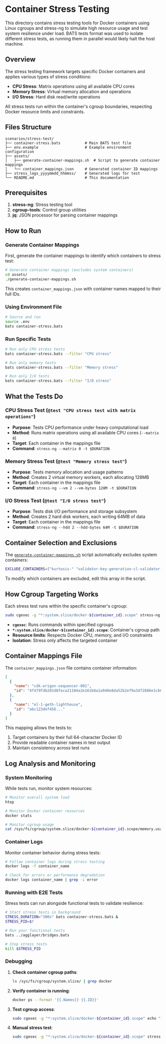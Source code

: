 # Container Stress Testing

This directory contains stress testing tools for Docker containers using Linux cgroups and stress-ng to simulate high resource usage and test system resilience under load.
BATS tests format was used to isolate different stress tests, as running them in parallel would likely halt the host machine.

## Overview

The stress testing framework targets specific Docker containers and applies various types of stress conditions:

- **CPU Stress**: Matrix operations using all available CPU cores
- **Memory Stress**: Virtual memory allocation and operations
- **I/O Stress**: Hard disk read/write operations

All stress tests run within the container's cgroup boundaries, respecting Docker resource limits and constraints.

## Files Structure

```
scenarios/stress-test/
├── container-stress.bats           # Main BATS test file
├── env.example                     # Example environment configuration
├── assets/
│   ├── generate-container-mappings.sh  # Script to generate container mappings
│   └── container_mappings.json     # Generated container ID mappings
├── stress_logs_yyyymmdd_hhmmss/    # Generated logs for test
└── README.md                       # This documentation
```

## Prerequisites

1. **stress-ng**: Stress testing tool
2. **cgroup-tools**: Control group utilities
3. **jq**: JSON processor for parsing container mappings

## How to Run

### Generate Container Mappings

First, generate the container mappings to identify which containers to stress test:

```bash
# Generate container mappings (excludes system containers)
cd assets/
./generate-container-mappings.sh
```

This creates `container_mappings.json` with container names mapped to their full IDs.

### Using Environment File

```bash
# Source and run
source .env
bats container-stress.bats
```

### Run Specific Tests

```bash
# Run only CPU stress tests
bats container-stress.bats --filter "CPU stress"

# Run only memory tests
bats container-stress.bats --filter "Memory stress"

# Run only I/O tests
bats container-stress.bats --filter "I/O stress"
```

## What the Tests Do

### CPU Stress Test (`@test "CPU stress test with matrix operations"`)

- **Purpose**: Tests CPU performance under heavy computational load
- **Method**: Runs matrix operations using all available CPU cores (`--matrix 0`)
- **Target**: Each container in the mappings file
- **Command**: `stress-ng --matrix 0 -t $DURATION`

### Memory Stress Test (`@test "Memory stress test"`)

- **Purpose**: Tests memory allocation and usage patterns
- **Method**: Creates 2 virtual memory workers, each allocating 128MB
- **Target**: Each container in the mappings file  
- **Command**: `stress-ng --vm 2 --vm-bytes 128M -t $DURATION`

### I/O Stress Test (`@test "I/O stress test"`)

- **Purpose**: Tests disk I/O performance and storage subsystem
- **Method**: Creates 2 hard disk workers, each writing 64MB of data
- **Target**: Each container in the mappings file
- **Command**: `stress-ng --hdd 2 --hdd-bytes 64M -t $DURATION`

## Container Selection and Exclusions

The [`generate-container-mappings.sh`](assets/generate-container-mappings.sh) script automatically excludes system containers:

```bash
EXCLUDE_CONTAINERS=("kurtosis-" "validator-key-generation-cl-validator-keystore" "test-runner" "contracts-001")
```

To modify which containers are excluded, edit this array in the script.

## How Cgroup Targeting Works

Each stress test runs within the specific container's cgroup:

```bash
sudo cgexec -g "*:system.slice/docker-${container_id}.scope" stress-ng [options]
```

- **`cgexec`**: Runs commands within specified cgroups
- **`*:system.slice/docker-${container_id}.scope`**: Container's cgroup path
- **Resource limits**: Respects Docker CPU, memory, and I/O constraints
- **Isolation**: Stress only affects the targeted container

## Container Mappings File

The `container_mappings.json` file contains container information:

```json
[
  {
    "name": "cdk-erigon-sequencer-001",
    "id": "4f479fdb201d8feca21104a2e161b8a1a940e8da52b2ef9a3df2886e1cb6119c"
  },
  {
    "name": "el-1-geth-lighthouse", 
    "id": "abc123def456..."
  }
]
```

This mapping allows the tests to:
1. Target containers by their full 64-character Docker ID
2. Provide readable container names in test output
3. Maintain consistency across test runs

## Log Analysis and Monitoring

### System Monitoring

While tests run, monitor system resources:

```bash
# Monitor overall system load
htop

# Monitor Docker container resources
docker stats

# Monitor cgroup usage
cat /sys/fs/cgroup/system.slice/docker-${container_id}.scope/memory.usage_in_bytes
```

### Container Logs

Monitor container behavior during stress tests:

```bash
# Follow container logs during stress testing
docker logs -f container_name

# Check for errors or performance degradation
docker logs container_name | grep -i error
```

### Running with E2E Tests

Stress tests can run alongside functional tests to validate resilience:

```bash
# Start stress tests in background
STRESS_DURATION="300s" bats container-stress.bats &
STRESS_PID=$!

# Run your functional tests
bats ../agglayer/bridges.bats

# Stop stress tests
kill $STRESS_PID
```

### Debugging

1. **Check container cgroup paths**:
   ```bash
   ls /sys/fs/cgroup/system.slice/ | grep docker
   ```

2. **Verify container is running**:
   ```bash
   docker ps --format '{{.Names}} {{.ID}}'
   ```

3. **Test cgroup access**:
   ```bash
   sudo cgexec -g "*:system.slice/docker-${container_id}.scope" echo "test"
   ```

4. **Manual stress test**:
   ```bash
   sudo cgexec -g "*:system.slice/docker-${container_id}.scope" stress-ng --matrix 1 -t 10s
   ```
